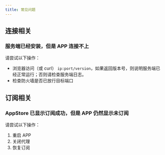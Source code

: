 ```yaml
---
title: 常见问题
---
```


## 连接相关
### 服务端已经安装，但是 APP 连接不上
请尝试以下操作：
- 浏览器访问（或 curl） `ip:port/version`，如果返回版本号，则说明服务端已经正常运行；否则请检查服务端日志。
- 检查防火墙是否已放行目标端口



## 订阅相关
### AppStore 已显示订阅成功，但是 APP 仍然显示未订阅

请尝试以下操作：
1. 重启 APP
2. 关闭代理
3. 恢复订阅
